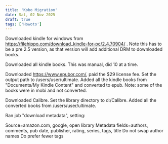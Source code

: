 ```yaml
---
title: 'Kobo Migration'
date: Sat, 02 Nov 2025
draft: true
tags: ['Howoto']
---
```


Downloaded kindle for windows from https://filehippo.com/download_kindle-for-pc/2.4.70904/ . Note this has to be a pre 2.5 version, as that version will add additional DRM to downloaded books.

Downloaded all kindle books. This was manual, did 10 at a time. 

Downloaded https://www.epubor.com/, paid the $29 license fee. Set the output path to /users/user/ultimate. Added all the kindle books from "Documents/My Kindle Content" and converted to epub. Note: some of the books were in mobi and not converted.

Downloaded Calibre. Set the library directory to d:/Calibre. Added all the converted books from /users/user/ultimate. 

Ran job "download metadata", setting:

Source=amazon.com, google, open library
Metadata fields=authors, comments, pub date, publisher, rating, series, tags, title
Do not swap author names 
Do prefer fewer tags


